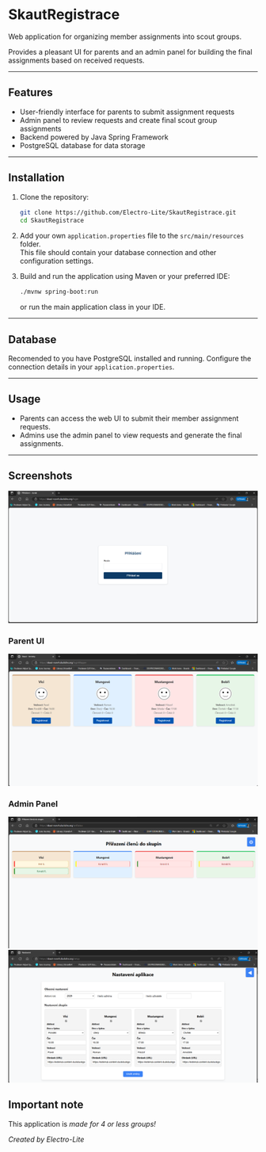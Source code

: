 # SkautRegistrace

Web application for organizing member assignments into scout groups.

Provides a pleasant UI for parents and an admin panel for building the final assignments based on received requests.

---

## Features

- User-friendly interface for parents to submit assignment requests  
- Admin panel to review requests and create final scout group assignments  
- Backend powered by Java Spring Framework  
- PostgreSQL database for data storage  

---

## Installation

1. Clone the repository:

   ```bash
   git clone https://github.com/Electro-Lite/SkautRegistrace.git
   cd SkautRegistrace
   ```

2. Add your own `application.properties` file to the `src/main/resources` folder.  
   This file should contain your database connection and other configuration settings.

3. Build and run the application using Maven or your preferred IDE:

   ```bash
   ./mvnw spring-boot:run
   ```

   or run the main application class in your IDE.

---

## Database

Recomended to you have PostgreSQL installed and running. Configure the connection details in your `application.properties`.

---

## Usage

- Parents can access the web UI to submit their member assignment requests.  
- Admins use the admin panel to view requests and generate the final assignments.

---

## Screenshots
![screenshots](login.png)
### Parent UI

![screenshots](overview.png)


### Admin Panel

![screenshots](adminPanel.png)
![screenshots](setup.png)

## Important note
This application is *made for 4 or less groups!*

*Created by Electro-Lite*
